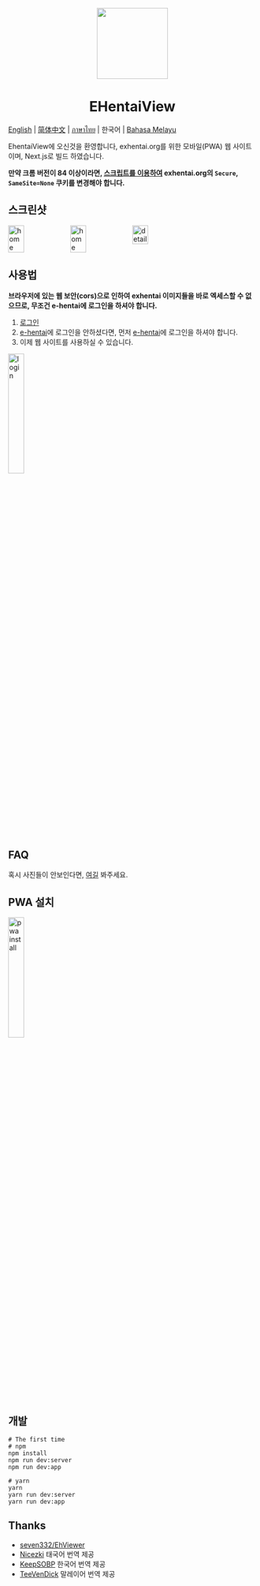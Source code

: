 <p align="center">
  <img width="144px" height="144px" src="https://raw.githubusercontent.com/IronKinoko/asset/master/e-hentai-view/icon.png"/>
</p>

<h1 align="center">EHentaiView</h1>

[English](/README.md) | [简体中文](/translations/zh_CN/README.md) | [ภาษาไทย](/translations/th/README.md) | 한국어 | [Bahasa Melayu](/translations/ms/README.md)


EhentaiView에 오신것을 환영합니다, exhentai.org를 위한 모바일(PWA) 웹 사이트이며, Next.js로 빌드 하였습니다.

**만약 크롬 버전이 84 이상이라면, [스크립트를 이용하여](https://github.com/IronKinoko/e-hentai-view/blob/master/translations/kr/FAQ.md#4-%EC%9C%88%EB%8F%84%EC%9A%B0-%EB%B8%8C%EB%9D%BC%EC%9A%B0%EC%A0%80%EC%97%90%EC%84%9C-%EC%82%AC%EC%A7%84%EC%9D%B4-%EB%B3%B4%EC%9D%B4%EC%A7%80-%EC%95%8A%EC%8A%B5%EB%8B%88%EB%8B%A4) exhentai.org의 `Secure`, `SameSite=None` 쿠키를 변경해야 합니다.** 

## 스크린샷

<div style="display: flex;">
<img src="https://raw.githubusercontent.com/IronKinoko/asset/master/e-hentai-view/dark-zh.png" width="25%" title="home"/>
<img src="https://raw.githubusercontent.com/IronKinoko/asset/master/e-hentai-view/light-en.png" width="25%" title="home" />
<img src="https://raw.githubusercontent.com/IronKinoko/asset/master/e-hentai-view/detail.png" width="25%" title="detail"/>
</div>

## 사용법

**브라우저에 있는 웹 보안(cors)으로 인하여 exhentai 이미지들을 바로 엑세스할 수 없으므로, 무조건 e-hentai에 로그인을 하셔야 합니다.**

1. [로그인](https://exhentai.appspot.com/signin)
2. [e-hentai](https://forums.e-hentai.org/index.php)에 로그인을 안하셨다면, 먼저 [e-hentai](https://forums.e-hentai.org/index.php)에 로그인을 하셔야 합니다.
3. 이제 웹 사이트를 사용하실 수 있습니다.

<img src="https://raw.githubusercontent.com/IronKinoko/asset/master/e-hentai-view/login.gif" width="25%" title="login"/>

## FAQ

혹시 사진들이 안보인다면, [여길](/translations/kr/FAQ.md) 봐주세요.

## PWA 설치

<img src="https://raw.githubusercontent.com/IronKinoko/asset/master/e-hentai-view/pwa_install.gif" width="25%" title="pwa install"/>

## 개발

```shell
# The first time
# npm
npm install
npm run dev:server
npm run dev:app

# yarn
yarn
yarn run dev:server
yarn run dev:app
```

## Thanks

- [seven332/EhViewer](https://github.com/seven332/EhViewer)
- [Nicezki](https://github.com/Nicezki) 태국어 번역 제공
- [KeepSOBP](https://github.com/KeepSOBP) 한국어 번역 제공
- [TeeVenDick](https://github.com/TeeVenDick) 말레이어 번역 제공
